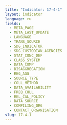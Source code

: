 ```yaml
---
title: "Indicator: 17-4-1"
layout: indicator
language: ru
fields:
  - META_PAGE
  - META_LAST_UPDATE
  - LANGUAGE
  - TRANS_SOURCE
  - SDG_INDICATOR
  - SDG_CUSTODIAN_AGENCIES
  - STAT_CONC_DEF
  - CLASS_SYSTEM
  - DATA_COMP
  - DISAGGREGATION
  - REG_AGG
  - SOURCE_TYPE
  - COLL_METHOD
  - DATA_AVAILABILITY
  - FREQ_COLL
  - REL_CAL_POLICY
  - DATA_SOURCE
  - COMPILING_ORG
  - CONTACT_ORGANISATION
slug: 17-4-1
---
```

